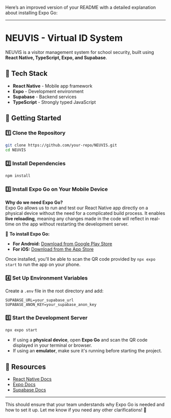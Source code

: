 Here’s an improved version of your README with a detailed explanation about installing Expo Go:  

---

# NEUVIS - Virtual ID System  

NEUVIS is a visitor management system for school security, built using **React Native, TypeScript, Expo, and Supabase**.  

## 📌 Tech Stack  
- **React Native** - Mobile app framework  
- **Expo** - Development environment  
- **Supabase** - Backend services  
- **TypeScript** - Strongly typed JavaScript  

## 🚀 Getting Started  

### 1️⃣ Clone the Repository  
```sh
git clone https://github.com/your-repo/NEUVIS.git
cd NEUVIS
```

### 2️⃣ Install Dependencies  
```sh
npm install
```

### 3️⃣ Install Expo Go on Your Mobile Device  
**Why do we need Expo Go?**  
Expo Go allows us to run and test our React Native app directly on a physical device without the need for a complicated build process. It enables **live reloading**, meaning any changes made in the code will reflect in real-time on the app without restarting the development server.  

📲 **To install Expo Go:**  
- **For Android:** [Download from Google Play Store](https://play.google.com/store/apps/details?id=host.exp.exponent)  
- **For iOS:** [Download from the App Store](https://apps.apple.com/app/expo-go/id982107779)  

Once installed, you'll be able to scan the QR code provided by `npx expo start` to run the app on your phone.  

### 4️⃣ Set Up Environment Variables  
Create a `.env` file in the root directory and add:  
```
SUPABASE_URL=your_supabase_url
SUPABASE_ANON_KEY=your_supabase_anon_key
```

### 5️⃣ Start the Development Server  
```sh
npx expo start
```
- If using a **physical device**, open **Expo Go** and scan the QR code displayed in your terminal or browser.  
- If using an **emulator**, make sure it's running before starting the project.  

## 📖 Resources  
- [React Native Docs](https://reactnative.dev/)  
- [Expo Docs](https://docs.expo.dev/)  
- [Supabase Docs](https://supabase.com/docs)  

---

This should ensure that your team understands why Expo Go is needed and how to set it up. Let me know if you need any other clarifications! 🚀